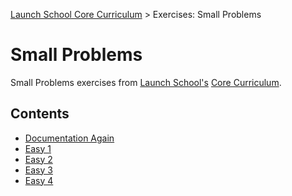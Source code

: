 [Launch School Core Curriculum][readme] >
Exercises: Small Problems

# Small Problems

Small Problems exercises from [Launch School's][launch-school] [Core Curriculum][core-curriculum].

## Contents

- [Documentation Again][documentation-again]
- [Easy 1][easy-1]
- [Easy 2][easy-2]
- [Easy 3][easy-3]
- [Easy 4][easy-4]

<!-- internal links -->

[documentation-again]: documentation-again.md
[easy-1]: easy-1.md
[easy-2]: easy-2.md
[easy-3]: easy-3.md
[easy-4]: easy-4.md
[readme]: /README.md

<!-- external links -->

[core-curriculum]: https://launchschool.com/courses
[launch-school]: https://launchschool.com
